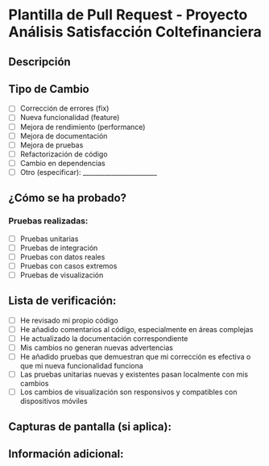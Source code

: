 # Plantilla de Pull Request - Proyecto Análisis Satisfacción Coltefinanciera

## Descripción

<!-- Describe brevemente los cambios implementados en este PR -->

## Tipo de Cambio

<!-- Marca con una X los tipos de cambios incluidos -->

- [ ] Corrección de errores (fix)
- [ ] Nueva funcionalidad (feature)
- [ ] Mejora de rendimiento (performance)
- [ ] Mejora de documentación
- [ ] Mejora de pruebas
- [ ] Refactorización de código
- [ ] Cambio en dependencias
- [ ] Otro (especificar): _______________________

## ¿Cómo se ha probado?

<!-- Describe brevemente las pruebas realizadas para verificar los cambios -->

### Pruebas realizadas:
- [ ] Pruebas unitarias
- [ ] Pruebas de integración
- [ ] Pruebas con datos reales
- [ ] Pruebas con casos extremos
- [ ] Pruebas de visualización

## Lista de verificación:

- [ ] He revisado mi propio código
- [ ] He añadido comentarios al código, especialmente en áreas complejas
- [ ] He actualizado la documentación correspondiente
- [ ] Mis cambios no generan nuevas advertencias
- [ ] He añadido pruebas que demuestran que mi corrección es efectiva o que mi nueva funcionalidad funciona
- [ ] Las pruebas unitarias nuevas y existentes pasan localmente con mis cambios
- [ ] Los cambios de visualización son responsivos y compatibles con dispositivos móviles

## Capturas de pantalla (si aplica):

<!-- Añadir capturas de pantalla si los cambios afectan a la interfaz de usuario o visualizaciones -->

## Información adicional:

<!-- Cualquier otra información que consideres relevante para el revisor -->
